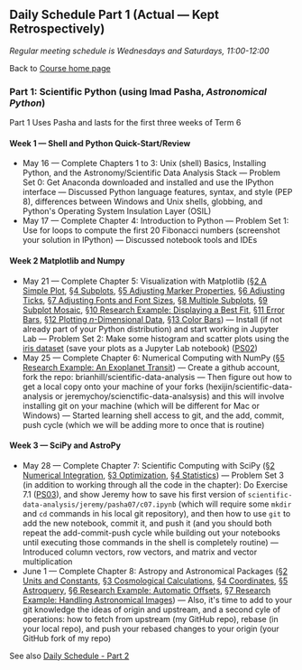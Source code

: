 ## Daily Schedule Part 1 (Actual &mdash; Kept Retrospectively)

*Regular meeting schedule is Wednesdays and Saturdays, 11:00-12:00*

Back to [Course home page](./index.html)

### Part 1: Scientific Python (using Imad Pasha, *Astronomical Python*)

Part 1 Uses Pasha and lasts for the first three weeks of Term 6

#### Week 1 &mdash; Shell and Python Quick-Start/Review

* May 16 &mdash; Complete Chapters 1 to 3: Unix (shell) Basics, Installing Python, and the Astronomy/Scientific Data Analysis Stack &mdash; Problem Set 0: Get Anaconda downloaded and installed and use the IPython interface &mdash; Discussed Python language features, syntax, and style (PEP 8), differences between Windows and Unix shells, globbing, and Python's Operating System Insulation Layer (OSIL)
* May 17 &mdash; Complete Chapter 4: Introduction to Python &mdash; Problem Set 1: Use for loops to compute the first 20 Fibonacci numbers (screenshot your solution in IPython) &mdash; Discussed notebook tools and IDEs

#### Week 2 Matplotlib and Numpy

* May 21 &mdash; Complete Chapter 5: Visualization with Matplotlib ([&sect;2 A Simple Plot](./pasha/c05/c05s02.ipynb), [&sect;4 Subplots](./pasha/c05/c05s04.ipynb), [&sect;5 Adjusting Marker Properties](./pasha/c05/c05s05.ipynb), [&sect;6 Adjusting Ticks](./pasha/c05/c05s06.ipynb), [&sect;7 Adjusting Fonts and Font Sizes](./pasha/c05/c05s07.ipynb), [&sect;8 Multiple Subplots](./pasha/c05/c05s08.ipynb), [&sect;9 Subplot Mosaic](./pasha/c05/c05s09.ipynb), [&sect;10 Research Example: Displaying a Best Fit](./pasha/c05/c05s10.ipynb), [&sect;11 Error Bars](./pasha/c05/c05s11.ipynb), [&sect;12 Plotting *n*-Dimensional Data](./pasha/c05/c05s12.ipynb), [&sect;13 Color Bars](./pasha/c05/c05s13.ipynb)) &mdash; Install (if not already part of your Python distribution) and start working in Jupyter Lab &mdash; Problem Set 2: Make some histogram and scatter plots using the [iris dataset](./iris/iris_dataset.csv) (save your plots as a Jupyter Lab notebook) ([PS02](./psets/ps02.ipynb))
* May 25 &mdash; Complete Chapter 6: Numerical Computing with NumPy ([&sect;5 Research Example: An Exoplanet Transit](./pasha/c06/c06s05.ipynb)) &mdash; Create a github account, fork the repo: brianhill/scientific-data-analysis &mdash; Then figure out how to get a local copy onto your machine of your forks (hexijin/scientific-data-analysis or jeremychoy/scienctific-data-analsysis) and this will involve installing git on your machine (which will be different for Mac or Windows) &mdash; Started learning shell access to git, and the add, commit, push cycle (which we will be adding more to once that is routine)

#### Week 3 &mdash; SciPy and AstroPy

* May 28 &mdash; Complete Chapter 7: Scientific Computing with SciPy ([&sect;2 Numerical Integration](./pasha/c07/c07s02.ipynb), [&sect;3 Optimization](./pasha/c07/c07s03.ipynb), [&sect;4 Statistics](./pasha/c07/c07s04.ipynb)) &mdash; Problem Set 3 (in addition to working through all the code in the chapter): Do Exercise 7.1 ([PS03](./psets/ps03.ipynb)), and show Jeremy how to save his first version of `scientific-data-analysis/jeremy/pasha07/c07.ipynb` (which will require some `mkdir` and `cd` commands in his local git repository), and then how to use `git` to add the new notebook, commit it, and push it (and you should both repeat the add-commit-push cycle while building out your notebooks until executing those commands in the shell is completely routine) &mdash; Introduced column vectors, row vectors, and matrix and vector multiplication
* June 1 &mdash; Complete Chapter 8: Astropy and Astronomical Packages ([&sect;2 Units and Constants](./pasha/c08/c08s02.ipynb), [&sect;3 Cosmological Calculations](./pasha/c08/c08s03.ipynb), [&sect;4 Coordinates](./pasha/c08/c08s04.ipynb), [&sect;5 Astroquery](./pasha/c08/c08s05.ipynb), [&sect;6 Research Example: Automatic Offsets](./pasha/c08/c08s06.ipynb), [&sect;7 Research Example: Handling Astronomical Images](./pasha/c08/c08s07.ipynb)) &mdash; Also, it's time to add to your git knowledge the ideas of origin and upstream, and a second cyle of operations: how to fetch from upstream (my GitHub repo), rebase (in your local repo), and push your rebased changes to your origin (your GitHub fork of my repo)

See also [Daily Schedule - Part 2](./daily_schedule_part2.html)
